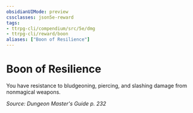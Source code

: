 ```yaml
---
obsidianUIMode: preview
cssclasses: json5e-reward
tags:
- ttrpg-cli/compendium/src/5e/dmg
- ttrpg-cli/reward/boon
aliases: ["Boon of Resilience"]
---
```

# Boon of Resilience

You have resistance to bludgeoning, piercing, and slashing damage from nonmagical weapons.

*Source: Dungeon Master's Guide p. 232*